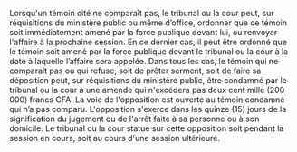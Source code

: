 Lorsqu'un témoin cité ne comparaît pas, le tribunal ou la cour peut, sur réquisitions du ministère public ou même d’office, ordonner que ce témoin soit immédiatement amené par la force publique devant lui, ou renvoyer l'affaire à la prochaine session.
En ce dernier cas, il peut être ordonné que le témoin soit amené par la force publique devant le tribunal ou la cour à la date à laquelle l’affaire sera appelée.
Dans tous les cas, le témoin qui ne comparaît pas ou qui refuse, soit de prêter serment, soit de faire sa déposition peut, sur réquisitions du ministère public, être condamné par le tribunal ou la cour à une amende qui n'excédera pas deux cent mille (200 000) francs CFA.
La voie de l'opposition est ouverte au témoin condamné qui n’a pas comparu. L'opposition s'exerce dans les quinze (15) jours de la signification du jugement ou de l'arrêt faite à sa personne ou à son domicile. Le tribunal ou la cour statue sur cette opposition soit pendant la session en cours, soit au cours d'une session ultérieure.